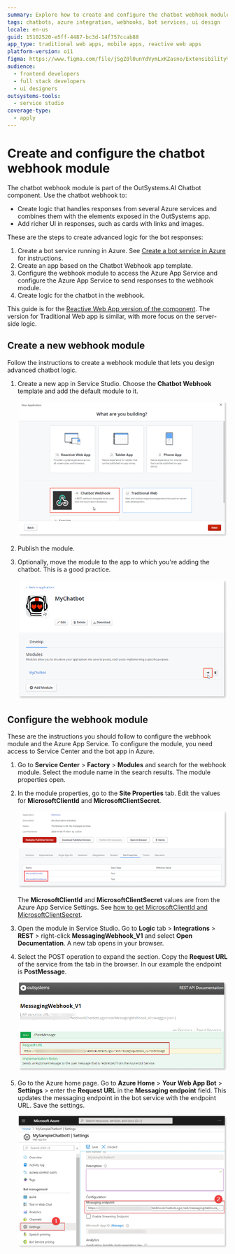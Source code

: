 ```yaml
---
summary: Explore how to create and configure the chatbot webhook module in OutSystems 11 (O11) for enhanced Azure service integration and UI response capabilities.
tags: chatbots, azure integration, webhooks, bot services, ui design
locale: en-us
guid: 15102520-e5ff-4487-bc3d-14f757ccab88
app_type: traditional web apps, mobile apps, reactive web apps
platform-version: o11
figma: https://www.figma.com/file/jSgZ0l0unYdVymLxKZasno/Extensibility%20and%20Integration?node-id=409:26
audience:
  - frontend developers
  - full stack developers
  - ui designers
outsystems-tools:
  - service studio
coverage-type:
  - apply
---
```


# Create and configure the chatbot webhook module

The chatbot webhook module is part of the OutSystems.AI Chatbot component. Use the chatbot webhook to:

* Create logic that handles responses from several Azure services and combines them with the elements exposed in the OutSystems app.
* Add richer UI in responses, such as cards with links and images.

These are the steps to create advanced logic for the bot responses:

1. Create a bot service running in Azure. See [Create a bot service in Azure](guide-azure-services.md#create-bot-service) for instructions.  
1. Create an app based on the Chatbot Webhook app template.
1. Configure the webhook module to access the Azure App Service and configure the Azure App Service to send responses to the webhook module.
1. Create logic for the chatbot in the webhook.

<div class="info" markdown="1">

This guide is for the [Reactive Web App version of the component](https://www.outsystems.com/forge/component-overview/7315/outsystems-ai-chatbot-reactive). The version for Traditional Web app is similar, with more focus on the server-side logic.

</div>

## Create a new webhook module

Follow the instructions to create a webhook module that lets you design advanced chatbot logic.

1. Create a new app in Service Studio. Choose the **Chatbot Webhook** template and add the default module to it.

    ![New App window in Service Studio showing the selection of the Chatbot Webhook template](images/webhook-select-new-app-ss.png "Selecting the Chatbot Webhook Template")

1. Publish the module.

1. Optionally, move the module to the app to which you're adding the chatbot. This is a good practice.

   ![App details screen in Service Studio with an icon highlighted to move the Chatbot module](images/chatbot-move-module-ss.png "Moving the Chatbot Module")

## Configure the webhook module

These are the instructions you should follow to configure the webhook module and the Azure App Service. To configure the module, you need access to Service Center and the bot app in Azure.

1. Go to **Service Center** > **Factory** > **Modules** and search for the webhook module. Select the module name in the search results. The module properties open.

1. In the module properties, go to the **Site Properties** tab. Edit the values for **MicrosoftClientId** and **MicrosoftClientSecret**.

    ![Service Center interface showing the Webhook configuration with editable MicrosoftClientId and MicrosoftClientSecret fields](images/webhook-configuration-sc.png "Webhook Configuration in Service Center")

    <div class="info" markdown="1">

    The **MicrosoftClientId** and **MicrosoftClientSecret** values are from the Azure App Service Settings. See [how to get MicrosoftClientId and MicrosoftClientSecret](guide-azure-services.md#get-id-pass).

    </div>

1. Open the module in Service Studio. Go to **Logic** tab > **Integrations** > **REST** > right-click **MessagingWebhook_V1** and select **Open Documentation**. A new tab opens in your browser.

1. Select the POST operation to expand the section. Copy the **Request URL** of the service from the tab in the browser. In our example the endpoint is **PostMessage**.

    ![Documentation tab showing the Request URL for the MessagingWebhook_V1 POST operation in Service Studio](images/webhook-requesturl.png "API Request URL Documentation")

1. Go to the Azure home page. Go to **Azure Home** > **Your Web App Bot** > **Settings** > enter the **Request URL** in the **Messaging endpoint** field. This updates the messaging endpoint in the bot service with the endpoint URL. Save the settings.

    ![Azure portal settings page for a Web App Bot with the Messaging endpoint field being configured with the Request URL](images/webhook-azure-configure-endpoint.png "Configuring the Messaging Endpoint in Azure")
